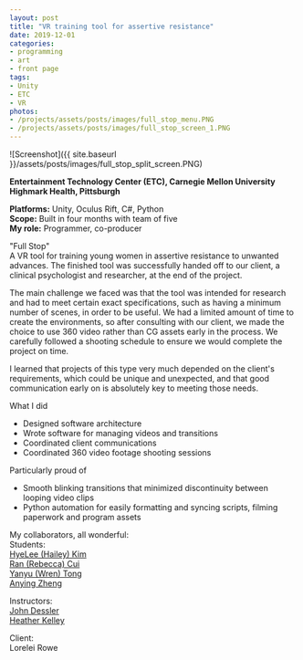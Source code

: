 ```yaml
---
layout: post
title: "VR training tool for assertive resistance"
date: 2019-12-01
categories:
- programming
- art
- front page
tags:
- Unity
- ETC
- VR
photos:
- /projects/assets/posts/images/full_stop_menu.PNG
- /projects/assets/posts/images/full_stop_screen_1.PNG
---
```


![Screenshot]({{ site.baseurl }}/assets/posts/images/full_stop_split_screen.PNG)  

**Entertainment Technology Center (ETC), Carnegie Mellon University**  
**Highmark Health, Pittsburgh**    

**Platforms:** Unity, Oculus Rift, C#, Python  
**Scope:** Built in four months with team of five  
**My role:** Programmer, co-producer

"Full Stop"   
A VR tool for training young women in assertive resistance to unwanted advances. The finished tool was successfully handed off to our client, a clinical psychologist and researcher, at the end of the project.

<!-- more -->

The main challenge we faced was that the tool was intended for research and had to meet certain exact specifications, such as having a minimum number of scenes, in order to be useful. We had a limited amount of time to create the environments, so after consulting with our client, we made the choice to use 360 video rather than CG assets early in the process. We carefully followed a shooting schedule to ensure we would complete the project on time. 

I learned that projects of this type very much depended on the client's requirements, which could be unique and unexpected, and that good communication early on is absolutely key to meeting those needs.

What I did 
* Designed software architecture  
* Wrote software for managing videos and transitions
* Coordinated client communications     
* Coordinated 360 video footage shooting sessions  

Particularly proud of
* Smooth blinking transitions that minimized discontinuity between looping video clips
* Python automation for easily formatting and syncing scripts, filming paperwork and program assets
  
  
My collaborators, all wonderful:  
Students:  
[HyeLee (Hailey) Kim](https://www.etc.cmu.edu/blog/author/hyeleek/)  
[Ran (Rebecca) Cui](https://www.etc.cmu.edu/blog/author/rancui/)  
[Yanyu (Wren) Tong](https://www.etc.cmu.edu/blog/author/yanyuton/)  
[Anying Zheng](https://www.etc.cmu.edu/blog/author/anyingz/)

Instructors:  
[John Dessler](https://www.etc.cmu.edu/blog/author/jdessler/)  
[Heather Kelley](https://www.etc.cmu.edu/blog/author/hkelley/)

Client:  
Lorelei Rowe